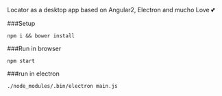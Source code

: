 Locator as a desktop app based on Angular2, Electron and mucho Love :two_hearts:

###Setup
```
npm i && bower install
```

###Run in browser
```
npm start
```

###run in electron
```
./node_modules/.bin/electron main.js
```
